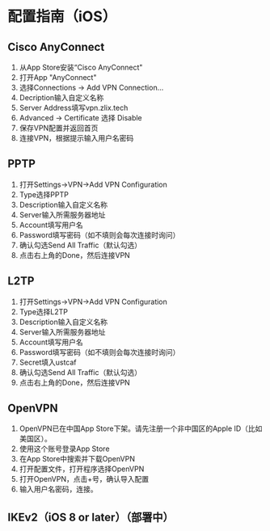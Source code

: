 # 配置指南（iOS）

## Cisco AnyConnect

1. 从App Store安装“Cisco AnyConnect"
2. 打开App "AnyConnect"
3. 选择Connections -> Add VPN Connection…
4. Decription输入自定义名称
5. Server Address填写vpn.zlix.tech
6. Advanced -> Certificate 选择 Disable
7. 保存VPN配置并返回首页
8. 连接VPN，根据提示输入用户名密码

## PPTP

1. 打开Settings->VPN->Add VPN Configuration
2. Type选择PPTP
3. Description输入自定义名称
4. Server输入所需服务器地址
5. Account填写用户名
6. Password填写密码（如不填则会每次连接时询问）
7. 确认勾选Send All Traffic（默认勾选）
8. 点击右上角的Done，然后连接VPN

## L2TP

1. 打开Settings->VPN->Add VPN Configuration
2. Type选择L2TP
3. Description输入自定义名称
4. Server输入所需服务器地址
5. Account填写用户名
6. Password填写密码（如不填则会每次连接时询问）
7. Secret填入ustcaf
8. 确认勾选Send All Traffic（默认勾选）
9. 点击右上角的Done，然后连接VPN

## OpenVPN

1. OpenVPN已在中国App Store下架。请先注册一个非中国区的Apple ID（比如美国区）。
2. 使用这个账号登录App Store
3. 在App Store中搜索并下载OpenVPN
4. 打开配置文件，打开程序选择OpenVPN
5. 打开OpenVPN，点击+号，确认导入配置
6. 输入用户名密码，连接。

## IKEv2（iOS 8 or later）（部署中）
